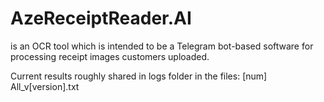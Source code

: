# AzeReceiptReader.AI

is an OCR tool which is intended to be a Telegram bot-based software for processing receipt images customers uploaded.

Current results roughly shared in logs folder in the files:
[num] All_v[version].txt
